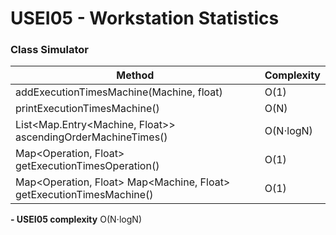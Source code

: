 # USEI05 - Workstation Statistics

### **Class Simulator**

| Method                                                               | Complexity |
|----------------------------------------------------------------------|------------|
| addExecutionTimesMachine(Machine, float)                             | O(1)       |
| printExecutionTimesMachine()                                         | O(N)       |
| List<Map.Entry<Machine, Float>> ascendingOrderMachineTimes()         | O(N⋅logN)  |
| Map<Operation, Float> getExecutionTimesOperation()                   | O(1)       |
| Map<Operation, Float> Map<Machine, Float> getExecutionTimesMachine() | O(1)       |

**- USEI05 complexity** O(N⋅logN)